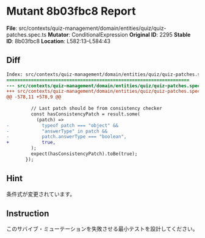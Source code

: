 # Mutant 8b03fbc8 Report

**File**: src/contexts/quiz-management/domain/entities/quiz/quiz-patches.spec.ts
**Mutator**: ConditionalExpression
**Original ID**: 2295
**Stable ID**: 8b03fbc8
**Location**: L582:13–L584:43

## Diff

```diff
Index: src/contexts/quiz-management/domain/entities/quiz/quiz-patches.spec.ts
===================================================================
--- src/contexts/quiz-management/domain/entities/quiz/quiz-patches.spec.ts	original
+++ src/contexts/quiz-management/domain/entities/quiz/quiz-patches.spec.ts	mutated #2295
@@ -578,11 +578,9 @@
 
         // Last patch should be from consistency checker
         const hasConsistencyPatch = result.some(
           (patch) =>
-            typeof patch === "object" &&
-            "answerType" in patch &&
-            patch.answerType === "boolean",
+            true,
         );
         expect(hasConsistencyPatch).toBe(true);
       });
```

## Hint

条件式が変更されています。

## Instruction

このサバイブ・ミューテーションを失敗させる最小テストを設計してください。
